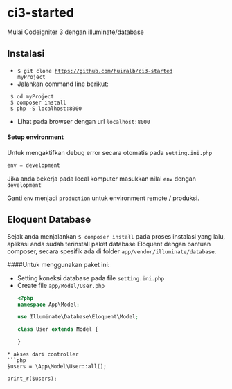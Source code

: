 # ci3-started
Mulai Codeigniter 3 dengan illuminate/database

## Instalasi
* <code>$ git clone https://github.com/huiralb/ci3-started myProject</code>
* Jalankan command line berikut:
```
 $ cd myProject
 $ composer install
 $ php -S localhost:8000
```
* Lihat pada browser dengan url <code>localhost:8000</code>

#### Setup environment
Untuk mengaktifkan debug error secara otomatis pada <code>setting.ini.php</code>
```php
env = development
```
Jika anda bekerja pada local komputer masukkan nilai <code>env</code> dengan <code>development</code>

Ganti <code>env</code> menjadi <code>production</code> untuk environment remote / produksi.

## Eloquent Database
Sejak anda menjalankan <code>$ composer install</code> pada proses instalasi yang lalu, aplikasi anda sudah terinstall paket database Eloquent dengan bantuan composer, secara spesifik ada di folder <code>app/vendor/illuminate/database</code>.

####Untuk menggunakan paket ini:

* Setting koneksi database pada file <code>setting.ini.php</code>
* Create file <code>app/Model/User.php</code>
	```php
	<?php
	namespace App\Model;

	use Illuminate\Database\Eloquent\Model;

	class User extends Model {

	}
```
* akses dari controller
```php
$users = \App\Model\User::all();

print_r($users);
